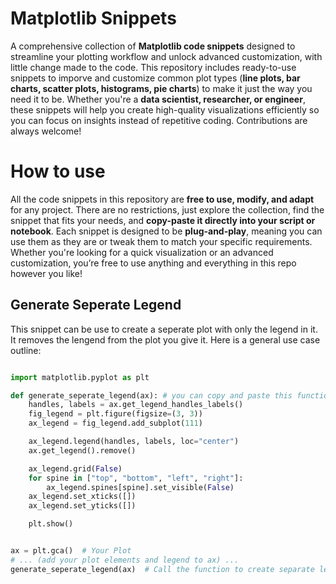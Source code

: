 # Matplotlib Snippets
A comprehensive collection of **Matplotlib code snippets** designed to streamline your plotting workflow and unlock advanced customization, with little change made to the code. This repository includes ready-to-use snippets to imporve and customize common plot types (**line plots, bar charts, scatter plots, histograms, pie charts**) to make it just the way you need it to be.
Whether you're a **data scientist, researcher, or engineer**, these snippets will help you create high-quality visualizations efficiently so you can focus on insights instead of repetitive coding. Contributions are always welcome!

# How to use
All the code snippets in this repository are **free to use, modify, and adapt** for any project. There are no restrictions, just explore the collection, find the snippet that fits your needs, and **copy-paste it directly into your script or notebook**. Each snippet is designed to be **plug-and-play**, meaning you can use them as they are or tweak them to match your specific requirements. Whether you're looking for a quick visualization or an advanced customization, you’re free to use anything and everything in this repo however you like!

## Generate Seperate Legend
This snippet can be use to create a seperate plot with only the legend in it. It removes the lengend from the plot you give it.
Here is a general use case outline:
```python

import matplotlib.pyplot as plt

def generate_seperate_legend(ax): # you can copy and paste this function into your code
    handles, labels = ax.get_legend_handles_labels()
    fig_legend = plt.figure(figsize=(3, 3))
    ax_legend = fig_legend.add_subplot(111)

    ax_legend.legend(handles, labels, loc="center")
    ax.get_legend().remove()

    ax_legend.grid(False)
    for spine in ["top", "bottom", "left", "right"]:
        ax_legend.spines[spine].set_visible(False)
    ax_legend.set_xticks([])
    ax_legend.set_yticks([])

    plt.show()


ax = plt.gca()  # Your Plot
# ... (add your plot elements and legend to ax) ...
generate_seperate_legend(ax)  # Call the function to create separate legend
```
